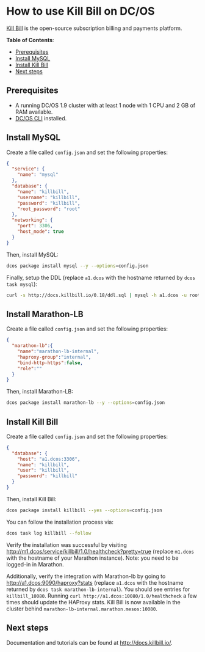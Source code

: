 # How to use Kill Bill on DC/OS

[Kill Bill](https://killbill.io/) is the open-source subscription billing and payments platform.

**Table of Contents**:

- [Prerequisites](#prerequisites)
- [Install MySQL](#install-mysql)
- [Install Kill Bill](#install-kill-bill)
- [Next steps](#next-steps)

## Prerequisites

- A running DC/OS 1.9 cluster with at least 1 node with 1 CPU and 2 GB of RAM available.
- [DC/OS CLI](https://dcos.io/docs/1.9/usage/cli/install/) installed.

## Install MySQL

Create a file called `config.json` and set the following properties:

```json
{
  "service": {
    "name": "mysql"
  },
  "database": {
    "name": "killbill",
    "username": "killbill",
    "password": "killbill",
    "root_password": "root"
  },
  "networking": {
    "port": 3306,
    "host_mode": true
  }
}
```

Then, install MySQL:

```bash
dcos package install mysql --y --options=config.json
```

Finally, setup the DDL (replace `a1.dcos` with the hostname returned by `dcos task mysql`):

```bash
curl -s http://docs.killbill.io/0.18/ddl.sql | mysql -h a1.dcos -u root -proot killbill
```

## Install Marathon-LB

Create a file called `config.json` and set the following properties:

```json
{
  "marathon-lb":{
    "name":"marathon-lb-internal",
    "haproxy-group":"internal",
    "bind-http-https":false,
    "role":""
  }
}
```

Then, install Marathon-LB:

```bash
dcos package install marathon-lb --y --options=config.json
```

## Install Kill Bill

Create a file called `config.json` and set the following properties:

```json
{
  "database": {
    "host": "a1.dcos:3306",
    "name": "killbill",
    "user": "killbill",
    "password": "killbill"
  }
}
```

Then, install Kill Bill:

```bash
dcos package install killbill --yes --options=config.json
```

You can follow the installation process via:

```bash
dcos task log killbill --follow
```

Verify the installation was successful by visiting http://m1.dcos/service/killbill/1.0/healthcheck?pretty=true (replace `m1.dcos` with the hostname of your Marathon instance). Note: you need to be logged-in in Marathon.

Additionally, verify the integration with Marathon-lb by going to http://a1.dcos:9090/haproxy?stats (replace `a1.dcos` with the hostname returned by `dcos task marathon-lb-internal`). You should see entries for `killbill_10080`. Running `curl http://a1.dcos:10080/1.0/healthcheck` a few times should update the HAProxy stats. Kill Bill is now available in the cluster behind `marathon-lb-internal.marathon.mesos:10080`.

## Next steps

Documentation and tutorials can be found at http://docs.killbill.io/.

